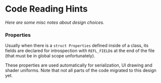 Code Reading Hints
==================

*Here are some misc notes about design choices.*

### Properties

Usually when there is a `struct Properties` defined inside of a class, its fields are declared for introspection with `REFL_FIELD`s at the end of the file (that must be in global scope unfortunately).

These properties are used automatically for serialization, UI drawing and shader uniforms. Note that not all parts of the code migrated to this design yet.
